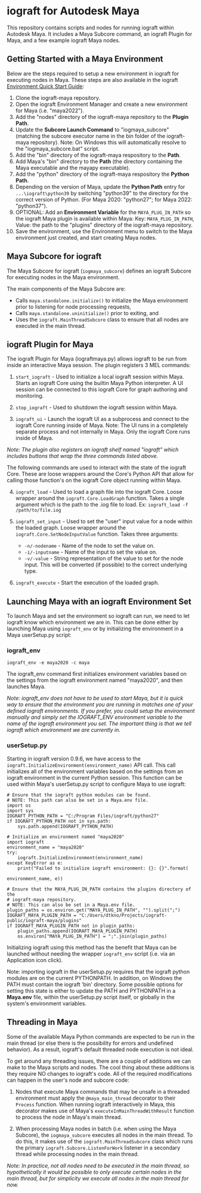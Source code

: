 # iograft for Autodesk Maya

This repository contains scripts and nodes for running iograft within Autodesk Maya. It includes a Maya Subcore command, an iograft Plugin for Maya, and a few example iograft Maya nodes.

## Getting Started with a Maya Environment

Below are the steps required to setup a new environment in iograft for executing nodes in Maya. These steps are also available in the
iograft [Environment Quick Start Guide](https://docs.iograft.com/getting-started/guides/creating-a-new-environment):

1. Clone the iograft-maya repository.
2. Open the iograft Environment Manager and create a new environment for Maya (i.e. "maya2022").
3. Add the "nodes" directory of the iograft-maya repository to the **Plugin Path**.
4. Update the **Subcore Launch Command** to "iogmaya_subcore" (matching the subcore executor name in the bin folder of the iograft-maya repository). Note: On Windows this will automatically resolve to the "iogmaya_subcore.bat" script.
5. Add the "bin" directory of the iograft-maya respository to the **Path**.
6. Add Maya's "bin" directory to the **Path** (the directory containing the Maya executable and the mayapy executable).
7. Add the "python" directory of the iograft-maya respository the **Python Path**.
8. Depending on the version of Maya, update the **Python Path** entry for `...\iograft\python39` by switching "python39" to the directory for the correct version of Python. (For Maya 2020: "python27"; for Maya 2022: "python37").
9. OPTIONAL: Add an **Environment Variable** for the `MAYA_PLUG_IN_PATH` so the iograft Maya plugin is available within Maya: Key: `MAYA_PLUG_IN_PATH`, Value: the path to the "plugins" directory of the iograft-maya repository.
10. Save the environment, use the Environment menu to switch to the Maya environment just created, and start creating Maya nodes.

## Maya Subcore for iograft

The Maya Subcore for iograft (`iogmaya_subcore`) defines an iograft Subcore for executing nodes in the Maya environment.

The main components of the Maya Subcore are:
- Calls `maya.standalone.initialize()` to initialize the Maya environment prior to listening for node processing requests,
- Calls `maya.standalone.uninitialize()` prior to exiting, and
- Uses the `iograft.MainThreadSubcore` class to ensure that all nodes are executed in the main thread.


## iograft Plugin for Maya

The iograft Plugin for Maya (iograftmaya.py) allows iograft to be run from inside an interactive Maya session. The plugin registers 3 MEL commands:

1. `start_iograft` -
Used to initialize a local iograft session within Maya. Starts an iograft Core using the builtin Maya Python interpreter. A UI session can be connected to this iograft Core for graph authoring and monitoring.

2. `stop_iograft` -
Used to shutdown the iograft session within Maya.

3. `iograft_ui` -
Launch the iograft UI as a subprocess and connect to the iograft Core running inside of Maya. Note: The UI runs in a completely separate process and not internally in Maya. Only the iograft Core runs inside of Maya.

*Note: The plugin also registers an iograft shelf named "iograft" which includes buttons that wrap the three commands listed above.*

The following commands are used to interact with the state of the iograft Core.
These are loose wrappers around the Core's Python API that allow for
calling those function's on the iograft Core object running within Maya.

4. `iograft_load` -
Used to load a graph file into the iograft Core. Loose wrapper around the `iograft.Core.LoadGraph` function. Takes a single argument which is the path to the .iog file to load. Ex: `iograft_load -f /path/to/file.iog`

5. `iograft_set_input` -
Used to set the "user" input value for a node within the loaded graph. Loose wrapper around the `iograft.Core.SetNodeInputValue` function. Takes three arguments:
    - `-n/-nodename` - Name of the node to set the value on.
    - `-i/-inputname` - Name of the input to set the value on.
    - `-v/-value` - String representation of the value to set for the node input. This will be converted (if possible) to the correct underlying type.

6. `iograft_execute` -
Start the execution of the loaded graph.


## Launching Maya with an iograft Environment Set

To launch Maya and set the environment so iograft can run, we need to let iograft know which environment we are in. This can be done either by launching Maya using `iograft_env` or by initializing the environment in a Maya userSetup.py script:

### iograft_env

`iograft_env -e maya2020 -c maya`

The iograft_env command first initializes environment variables based on the settings from the iograft environment named "maya2020", and then launches Maya.

*Note: iograft_env does not have to be used to start Maya, but it is quick way to ensure that the environment you are running in matches one of your defined iograft environments. If you prefer, you could setup the environment manually and simply set the IOGRAFT_ENV environment variable to the name of the iograft environment you set. The important thing is that we tell iograft which environment we are currently in.*

### userSetup.py

Starting in iograft version 0.9.6, we have access to the `iograft.InitializeEnvironment(environment_name)` API call. This call initializes all of the environment variables based on the settings from an iograft environment in the current Python session. This function can be used within Maya's userSetup.py script to configure Maya to use iograft:

```
# Ensure that the iograft python modules can be found. 
# NOTE: This path can also be set in a Maya.env file.
import os
import sys
IOGRAFT_PYTHON_PATH = "C:/Program Files/iograft/python27"
if IOGRAFT_PYTHON_PATH not in sys.path:
    sys.path.append(IOGRAFT_PYTHON_PATH)

# Initialize an environment named "maya2020"
import iograft
environment_name = "maya2020"
try:
    iograft.InitializeEnvironment(environment_name)
except KeyError as e:
    print("Failed to initialize iograft environment: {}: {}".format(
                                                        environment_name, e))
                                                        
# Ensure that the MAYA_PLUG_IN_PATH contains the plugins directory of the
# iograft-maya repository.
# NOTE: This can also be set in a Maya.env file.
plugin_paths = os.environ.get("MAYA_PLUG_IN_PATH", "").split(";")
IOGRAFT_MAYA_PLUGIN_PATH = "C:/Users/dtkno/Projects/iograft-public/iograft-maya/plugins"
if IOGRAFT_MAYA_PLUGIN_PATH not in plugin_paths:
    plugin_paths.append(IOGRAFT_MAYA_PLUGIN_PATH)
    os.environ["MAYA_PLUG_IN_PATH"] = ";".join(plugin_paths)
```

Initializing iograft using this method has the benefit that Maya can be launched without needing the wrapper `iograft_env` script (i.e. via an Application icon click).

Note: importing iograft in the userSetup.py requires that the iograft python modules are on the current PYTHONPATH. In addition, on Windows the PATH must contain the iograft 'bin' directory. Some possible options for setting this state is either to update the PATH and PYTHONPATH in a **Maya.env** file, within the userSetup.py script itself, or globally in the system's environment variables.


## Threading in Maya

Some of the available Maya Python commands are expected to be run in the main thread (or else there is the possibility for errors and undefined behavior). As a result, iograft's default threaded node execution is not ideal.

To get around any threading issues, there are a couple of additions we can make to the Maya scripts and nodes. The cool thing about these additions is they require NO changes to iograft's code. All of the required modifications can happen in the user's node and subcore code:

1. Nodes that execute Maya commands that may be unsafe in a threaded environment must apply the `@maya_main_thread` decorator to their `Process` function. When running iograft interactively in Maya, this decorator makes use of Maya's `executeInMainThreadWithResult` function to process the node in Maya's main thread.

2. When processing Maya nodes in batch (i.e. when using the Maya Subcore), the `iogmaya_subcore` executes all nodes in the main thread. To do this, it makes use of the `iograft.MainThreadSubcore` class which runs the primary `iograft.Subcore.ListenForWork` listener in a secondary thread while processing nodes in the main thread.

*Note: In practice, not all nodes need to be executed in the main thread, so hypothetically it would be possible to only execute certain nodes in the main thread, but for simplicity we execute all nodes in the main thread for now.*
